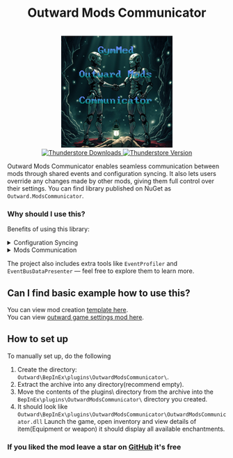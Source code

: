 <h1 align="center">
    Outward Mods Communicator
</h1>
<br/>
<div align="center">
  <img src="https://raw.githubusercontent.com/GymMed/Outward-Mods-Communicator/refs/heads/main/preview/images/Logo.png" alt="Outward game setting to require enchantment recipe when enchanting."/>
</div>

<div align="center">
	<a href="https://thunderstore.io/c/outward/p/GymMed/Mods_Communicator/">
		<img src="https://img.shields.io/thunderstore/dt/GymMed/Mods_Communicator" alt="Thunderstore Downloads">
	</a>
	<a href="https://github.com/GymMed/Outward-Mods-Communicator/releases/latest">
		<img src="https://img.shields.io/thunderstore/v/GymMed/Mods_Communicator" alt="Thunderstore Version">
	</a>
</div>

Outward Mods Communicator enables seamless communication between mods through shared events and configuration syncing. It also lets users override any changes made by other mods, giving them full control over their settings. You can find library published on NuGet as `Outward.ModsCommunicator`.

### Why should I use this?

Benefits of using this library:

<details>
    <summary>Configuration Syncing</summary>

This library allows mod pack creators to synchronize configuration files without directly editing them.
Users don’t need to download configuration files from third-party sources.
Configurations can be edited through XML, and the control flow follows this order: User -> Mod -> Cfg Documents<br>

<details>
    <summary>Changing Configuration As User</summary>
    This library includes <code>PlayerModsOverrides.example.xml</code> file. You will need
    to change it's name to <code>PlayerModsOverrides.xml</code> when you can open it to add
    or modify XML values.
</details>

<details>
    <summary>Adding Configuration Path To Mod</summary>
    You can add your configuration XML path inside your plugin’s Awake method like this:
    <code>OutwardModsCommunicator.OMC.xmlFilePath = "FullPathTo/MyModsOverrides.xml";</code>
</details>

<details>
    <summary>Editing XML</summary>
    This library will contain `PlayerModsOverrides.xml` document as an example.
    Each override is added inside a ConfigOverrides element:
  <pre><code>&lt;ConfigOverrides&gt;
  &lt;Mod GUID="gymmed.outward_game_settings"&gt;
    &lt;Section Name="Enchanting Modifications"&gt;
      &lt;Entry Key="EnchantingSuccessChance" Value="5" /&gt;
      &lt;Entry Key="RequireRecipeToAllowEnchant" Value="false" /&gt;
      &lt;Entry Key="UseRecipeOnEnchanting" Value="false" /&gt;
    &lt;/Section&gt;
  &lt;/Mod&gt;
  &lt;Mod GUID="gymmed.outward_mods_communicator"&gt;
    &lt;Section Name="Event Profiler"&gt;
      &lt;Entry Key="EnableEventsProfiler" Value="true" /&gt;
      &lt;Entry Key="InstantLogEventsProfileData" Value="true" /&gt;
    &lt;/Section&gt;
  &lt;/Mod&gt;
&lt;/ConfigOverrides&gt;</code></pre>

<details>
    <summary>Possible mod override information can be found in `BepInEx/config` directory inside `.cfg` documents</summary>
<pre><code>## Settings file was created by plugin Outward Game Settings v0.0.1<br>
## Plugin GUID: gymmed.outward_game_settings<br>

[Enchanting Modifications]

\## Allow enchanting only if enchantment is on character?<br>
\# Setting type: Boolean<br>
\# Default value: true<br>
RequireRecipeToAllowEnchant = false<br>

\## Remove recipe after using it on enchanting?<br>
\# Setting type: Boolean<br>
\# Default value: true<br>
UseRecipeOnEnchanting = false<br>

\## What is success chance(%) of enchanting?<br>
\# Setting type: Int32<br>
\# Default value: 50<br>
\# Acceptable value range: From 0 to 100<br>
EnchantingSuccessChance = 5<br>

\## Play additional audio on enchanting failed/success?<br>
\# Setting type: Boolean<br>
\# Default value: true<br>
PlayAudioOnEnchantingDone = true<br></code></pre>

</details>
</details>

</details>

<details>
    <summary>Mods Communication</summary>

Communication is handled through an Event Bus — a system that allows mods to fire (publish) and listen (subscribe) to shared events.

<details>
    <summary>How to register event?</summary>
<pre><code class="language-csharp">using OutwardModsCommunicator.EventBus;
...
void Awake()
{
    ...
    // GUID is your plugin ID provided as a string
    // "EnchantmentMenu@TryEnchant" is the event name
    // ("menu", typeof(EnchantmentMenu)) defines your variable name and its type
    EventBus.RegisterEvent(GUID,  "EnchantmentMenu@TryEnchant", ("menu", typeof(EnchantmentMenu)));
    // you can add multiple variables and
    // add as many as you need like this:
    //EventBus.RegisterEvent("MyPluginId",  "MyClass@MyMethod", ("name", typeof(string)), ("health", typeof(int)));
    ...
}</code></pre>
</details>

<details>
    <summary>How to publish event?</summary>
Use this in places where you want to allow other mods to extend your functionality:
<pre><code class="language-csharp">using OutwardModsCommunicator.EventBus;
...
void YourMethod()
{
    ...
    // Add variable types and names
    var payload = new EventPayload
    {
        ["EnchantmentMenu"] = menu,
    };
    // Send event for subscribers to receive data
    EventBus.Publish(OutwardGameSettings.GUID,  "EnchantmentMenu@TryEnchant", payload);
}</code></pre>
</details>

<details>
    <summary>How to subscribe to event?</summary>
Use this when you want to listen to an event and execute additional code:
<pre><code class="language-csharp">using OutwardModsCommunicator.EventBus;
...
void Awake()
{
    ...
    // Provide other mod GUID
    // Provide event name
    // Provide method you want to execute
    EventBus.Subscribe("gymmed.outward_game_settings", "EnchantmentMenu@TryEnchant", OnTryEnchant);
}
private static void OnTryEnchant(EventPayload payload)
{
    if (payload == null) return;
    // try to retrieve passed event data
    EnchantmentMenu menu = payload.Get<EnchantmentMenu>("menu", null);
    // if event data is null log and stop execution
    if (menu == null)
    {
        Log.LogMessage("Mod gymmed.outward_game_settings event EnchantmentMenu@TryEnchant returned null for EnchantmentMenu");
        return;
    }
    // Lets log success
    Log.LogMessage($"{GUID} successfully communicated with gymmed.outward_game_settings mod and passed menu!");
}</code></pre>
</details>

<details>
    <summary>How to get all registered events?</summary>
Use this when you want to log or inspect all registered events:
<pre><code class="language-csharp">using OutwardModsCommunicator.EventBus;
...
// We use harmony patch to execute code after each plugin is loaded
// and have already registered their events
[HarmonyPatch(typeof(ResourcesPrefabManager), nameof(ResourcesPrefabManager.Load))]
public class ResourcesPrefabManager_Load
{
    static void Postfix(ResourcesPrefabManager __instance)
    {
        // Log all registered events
        EventBusDataPresenter.LogRegisteredEvents();
    }
}</code></pre>
</details>
</details>

The project also includes extra tools like `EventProfiler` and `EventBusDataPresenter` — feel free to explore them to learn more.

## Can I find basic example how to use this?

You can view mod creation [template here](https://github.com/GymMed/Outward-Mod-Pack-Template).</br>
You can view [outward game settings mod here](https://github.com/GymMed/Outward-Game-Settings).

## How to set up

To manually set up, do the following

1. Create the directory: `Outward\BepInEx\plugins\OutwardModsCommunicator\`.
2. Extract the archive into any directory(recommend empty).
3. Move the contents of the plugins\ directory from the archive into the `BepInEx\plugins\OutwardModsCommunicator\` directory you created.
4. It should look like `Outward\BepInEx\plugins\OutwardModsCommunicator\OutwardModsCommunicator.dll`
   Launch the game, open inventory and view details of item(Equipment or weapon) it should display all available enchantments.

### If you liked the mod leave a star on [GitHub](https://github.com/GymMed/Outward-Mods-Communicator) it's free
